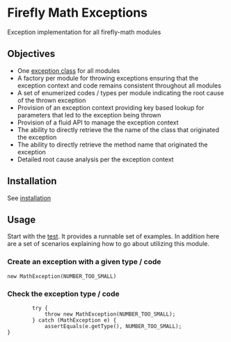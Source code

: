 # Firefly Math Exceptions

Exception implementation for all firefly-math modules

## Objectives
- One [exception class](https://github.com/firefly-math/firefly-math-exceptions/blob/master/src/main/java/com/fireflysemantics/math/exception/MathException.java) for all modules
- A factory per module for throwing exceptions ensuring that the exception context and code remains consistent throughout all modules
- A set of enumerized codes / types per module indicating the root cause of the thrown exception
- Provision of an exception context providing key based lookup for parameters that led to the exception being thrown
- Provision of a fluid API to manage the exception context
- The ability to directly retrieve the the name of the class that originated the exception
- The ability to directly retrieve the method name that originated the exception
- Detailed root cause analysis per the exception context


## Installation

See [installation](https://github.com/firefly-math/firefly-math#installation)

## Usage

Start with the [test](https://github.com/firefly-math/firefly-math-exceptions/blob/master/src/test/java/com/fireflysemantics/math/exceptions/MathExceptionTest.java).  It provides a runnable set of examples.  In addition here are a set of scenarios explaining how to go about utilizing this module.

### Create an exception with a given type / code 
`new MathException(NUMBER_TOO_SMALL)`

### Check the exception type / code
```
		try {
			throw new MathException(NUMBER_TOO_SMALL);
		} catch (MathException e) {
			assertEquals(e.getType(), NUMBER_TOO_SMALL);
}
```

